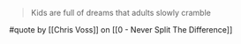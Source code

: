 > Kids are full of dreams that adults slowly cramble

#quote by [[Chris Voss]] on [[0 - Never Split The Difference]]